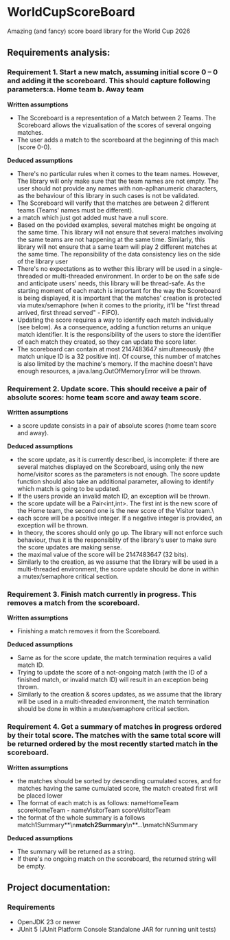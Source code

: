 # WorldCupScoreBoard
Amazing (and fancy) score board library for the World Cup 2026

## Requirements analysis:

### Requirement 1. Start a new match, assuming initial score 0 – 0 and adding it the scoreboard. This should capture following parameters:a. Home team b. Away team

**Written assumptions**
+ The Scoreboard is a representation of a Match between 2 Teams. The Scoreboard allows the vizualisation of the scores of several ongoing matches.
+ The user adds a match to the scoreboard at the beginning of this mach (score 0-0).

**Deduced assumptions**
+ There's no particular rules when it comes to the team names. However, The library will only make sure that the team names are not empty. The user should not provide any names with non-aplhanumeric characters, as the behaviour of this library in such cases is not be validated.
+ The Scoreboard will verify that the matches are between 2 different teams (Teams' names must be different).
+ a match which just got added must have a null score.
+ Based on the povided examples, several matches might be ongoing at the same time. This library will not ensure that several matches
involving the same teams are not happening at the same time. Similarly, this library will not ensure that a same team will play 2 different
matches at the same time. The reponsibility of the data consistency lies on the side of the library user
+ There's no expectations as to wether this library will be used in a single-threaded or multi-threaded environment. In order to be on the safe side and anticipate users' needs, this library will be thread-safe. As the starting moment of each match is important for the way the Scoreboard is being displayed, it is important that the matches' creation is protected via mutex/semaphore (when it comes to the priority, it'll be "first thread arrived, first thread served" - FIFO).
+ Updating the score requires a way to identify each match individually (see below). As a consequence, adding a function returns an unique match identifier. It is the responsibility of the users to store the identifier of each match they created, so they can update the score later.
+ The scoreboard can contain at most 2147483647 simultaneously (the match unique ID is a 32 positive int). Of course, this number of matches is also limited by the machine's memory. If the machine doesn't have enough resources, a java.lang.OutOfMemoryError will be thrown.

### Requirement 2. Update score. This should receive a pair of absolute scores: home team score and away team score.

**Written assumptions**
+ a score update consists in a pair of absolute scores (home team score and away).

**Deduced assumptions**
+ the score update, as it is currently described, is incomplete: if there are several matches displayed on the Scoreboard, using only the new home/visitor scores as the parameters is not enough. The score update function should also take an additional parameter, allowing to identify which match is going to be updated.
+ If the users provide an invalid match ID, an exception will be thrown.
+ the score update will be a Pair<int,int>. The first int is the new score of the Home team, the second one is the new score of the Visitor team.\
+ each score will be a positive integer. If a negative integer is provided, an exception will be thrown.
+ In theory, the scores should only go up. The library will not enforce such behaviour, thus it is the responsiblity of the library's user to make sure the score updates are making sense.
+ the maximal value of the score will be 2147483647 (32 bits).
+ Similarly to the creation, as we assume that the library will be used in a multi-threaded environment, the score update should be done in within a mutex/semaphore critical section.

### Requirement 3. Finish match currently in progress. This removes a match from the scoreboard.

**Written assumptions**
+ Finishing a match removes it from the Scoreboard.

**Deduced assumptions**
+ Same as for the score update, the match termination requires a valid match ID.
+ Trying to update the score of a not-ongoing match (with the ID of a finished match, or invalid match ID) will result in an exception being thrown.
+ Similarly to the creation & scores updates, as we assume that the library will be used in a multi-threaded environment, the match termination should be done in within a mutex/semaphore critical section.

### Requirement 4. Get a summary of matches in progress ordered by their total score. The matches with the same total score will be returned ordered by the most recently started match in the scoreboard.

**Written assumptions**
+ the matches should be sorted by descending cumulated scores, and for matches having the same cumulated score, the match created first will be placed lower
+ The format of each match is as follows: nameHomeTeam scoreHomeTeam - nameVisitorTeam scoreVisitorTeam
+ the format of the whole summary is a follows match1Summary**\n**match2Summary**\n**...**\n**matchNSummary

**Deduced assumptions**
+ The summary will be returned as a string.
+ If there's no ongoing match on the scoreboard, the returned string will be empty.

## Project documentation:

### Requirements

- OpenJDK 23 or newer
- JUnit 5 (JUnit Platform Console Standalone JAR for running unit tests)
